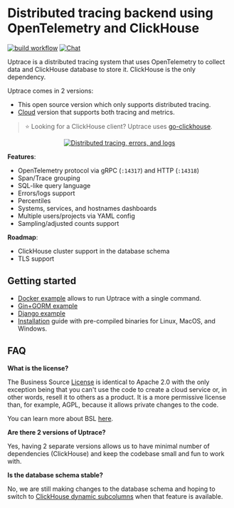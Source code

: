 # Distributed tracing backend using OpenTelemetry and ClickHouse

[![build workflow](https://github.com/uptrace/uptrace/actions/workflows/build-and-test.yml/badge.svg)](https://github.com/uptrace/uptrace/actions)
[![Chat](https://discordapp.com/api/guilds/752070105847955518/widget.png)](https://discord.gg/rWtp5Aj)

Uptrace is a distributed tracing system that uses OpenTelemetry to collect data and ClickHouse
database to store it. ClickHouse is the only dependency.

Uptrace comes in 2 versions:

- This open source version which only supports distributed tracing.
- [Cloud](https://uptrace.dev/) version that supports both tracing and metrics.

> :star: Looking for a ClickHouse client? Uptrace uses
> [go-clickhouse](https://github.com/uptrace/go-clickhouse).

<p align="center">
  <a href="https://uptrace.dev/open-source/?autoplay">
    <img src="https://uptrace.dev/uptrace-os/poster.png" alt="Distributed tracing, errors, and logs">
  </a>
</p>

**Features**:

- OpenTelemetry protocol via gRPC (`:14317`) and HTTP (`:14318`)
- Span/Trace grouping
- SQL-like query language
- Errors/logs support
- Percentiles
- Systems, services, and hostnames dashboards
- Multiple users/projects via YAML config
- Sampling/adjusted counts support

**Roadmap**:

- ClickHouse cluster support in the database schema
- TLS support

## Getting started

- [Docker example](example/docker) allows to run Uptrace with a single command.
- [Gin+GORM example](example/gin-gorm)
- [Django example](example/django)
- [Installation](https://get.uptrace.dev/guide/) guide with pre-compiled binaries for Linux, MacOS,
  and Windows.

## FAQ

**What is the license?**

The Business Source [License](LICENSE) is identical to Apache 2.0 with the only exception being that
you can't use the code to create a cloud service or, in other words, resell it to others as a
product. It is a more permissive license than, for example, AGPL, because it allows private changes
to the code.

You can learn more about BSL [here](https://mariadb.com/bsl-faq-adopting/).

**Are there 2 versions of Uptrace?**

Yes, having 2 separate versions allows us to have minimal number of dependencies (ClickHouse) and
keep the codebase small and fun to work with.

**Is the database schema stable?**

No, we are still making changes to the database schema and hoping to switch to
[ClickHouse dynamic subcolumns](https://github.com/ClickHouse/ClickHouse/pull/23932) when that
feature is available.
